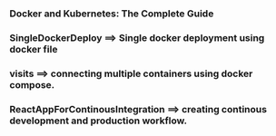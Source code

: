### Docker and Kubernetes: The Complete Guide

### SingleDockerDeploy    		==> Single docker deployment using docker file
### visits                		==> connecting multiple containers using docker compose.
### ReactAppForContinousIntegration	==> creating continous development and production workflow.
